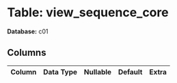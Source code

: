 # Table: view_sequence_core

**Database:** c01

## Columns

| Column | Data Type | Nullable | Default | Extra |
|--------|-----------|----------|---------|-------|

